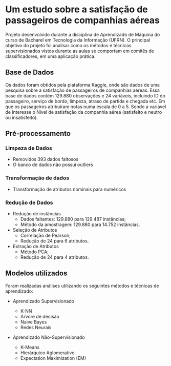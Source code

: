 # Um estudo sobre a satisfação de passageiros de companhias aéreas
Projeto desenvolvido durante a disciplina de Aprendizado de Máquina do curso de Bacharel em Tecnologia da Informação (UFRN). O principal objetivo do projeto foi analisar como os métodos e técnicas supervisionados vistos durante as aulas se comportam em comitês de classificadores, em uma aplicação prática.

## Base de Dados
Os dados foram obtidos pela plataforma Kaggle, onde são dados de uma pesquisa sobre a satisfação de passageiros de companhias aéreas. Essa base de dados contém 129.880 observações e 24 variáveis, incluindo ID do passageiro, serviço de bordo, limpeza, atraso de partida e chegada etc. Em que os passageiros atribuíram notas numa escala de 0 a 5. Sendo a variável de interesse o Nível de satisfação da companhia aérea (satisfeito e neutro ou insatisfeito).

## Pré-processamento
### Limpeza de Dados
* Removidos 393 dados faltosos
* O banco de dados não possui outliers

### Transformação de dados
* Transformação de atributos nominais para numéricos

### Redução de Dados
* Redução de instâncias
  - Dados faltantes: 129.880 para  129.487 instâncias;
  - Método da amostragem: 129.880 para 14.752 instâncias.
* Seleção de Atributos
  - Correlação de Pearson;
  - Redução de 24 para 6 atributos.
* Extração de Atributos
  - Método PCA;
  - Redução de 24 para 4 atributos.

## Modelos utilizados
Foram realizadas análises utilizando os seguintes métodos e técnicas de aprendizado:
* Aprendizado Supervisionado
  - K-NN
  - Árvore de decisão
  - Naive Bayes
  - Redes Neurais
 
* Aprendizado Não-Supervisionado
  - K-Means
  - Hierárquico Aglomerativo
  - Expectation Maximization (EM)
